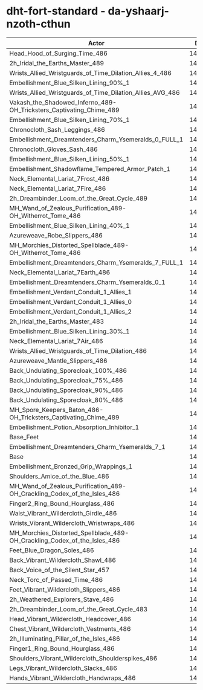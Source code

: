 # dht-fort-standard - da-yshaarj-nzoth-cthun
| Actor | DPS | Increase |
|---|:---:|:---:|
|Head_Hood_of_Surging_Time_486|146795|1.20%|
|2h_Iridal_the_Earths_Master_489|146625|1.08%|
|Wrists_Allied_Wristguards_of_Time_Dilation_Allies_4_486|146579|1.05%|
|Embellishment_Blue_Silken_Lining_90%_1|146501|0.99%|
|Wrists_Allied_Wristguards_of_Time_Dilation_Allies_AVG_486|146314|0.87%|
|Vakash_the_Shadowed_Inferno_489-OH_Tricksters_Captivating_Chime_489|146253|0.82%|
|Embellishment_Blue_Silken_Lining_70%_1|146172|0.77%|
|Chronocloth_Sash_Leggings_486|146059|0.69%|
|Embellishment_Dreamtenders_Charm_Ysemeralds_0_FULL_1|146030|0.67%|
|Chronocloth_Gloves_Sash_486|145871|0.56%|
|Embellishment_Blue_Silken_Lining_50%_1|145864|0.55%|
|Embellishment_Shadowflame_Tempered_Armor_Patch_1|145839|0.54%|
|Neck_Elemental_Lariat_7Frost_486|145836|0.54%|
|Neck_Elemental_Lariat_7Fire_486|145808|0.52%|
|2h_Dreambinder_Loom_of_the_Great_Cycle_489|145760|0.48%|
|MH_Wand_of_Zealous_Purification_489-OH_Witherrot_Tome_486|145715|0.45%|
|Embellishment_Blue_Silken_Lining_40%_1|145675|0.42%|
|Azureweave_Robe_Slippers_486|145585|0.36%|
|MH_Morchies_Distorted_Spellblade_489-OH_Witherrot_Tome_486|145570|0.35%|
|Embellishment_Dreamtenders_Charm_Ysemeralds_7_FULL_1|145546|0.34%|
|Neck_Elemental_Lariat_7Earth_486|145543|0.33%|
|Embellishment_Dreamtenders_Charm_Ysemeralds_0_1|145541|0.33%|
|Embellishment_Verdant_Conduit_1_Allies_1|145528|0.32%|
|Embellishment_Verdant_Conduit_1_Allies_0|145519|0.32%|
|Embellishment_Verdant_Conduit_1_Allies_2|145518|0.32%|
|2h_Iridal_the_Earths_Master_483|145503|0.31%|
|Embellishment_Blue_Silken_Lining_30%_1|145500|0.30%|
|Neck_Elemental_Lariat_7Air_486|145454|0.27%|
|Wrists_Allied_Wristguards_of_Time_Dilation_486|145453|0.27%|
|Azureweave_Mantle_Slippers_486|145416|0.25%|
|Back_Undulating_Sporecloak_100%_486|145279|0.15%|
|Back_Undulating_Sporecloak_75%_486|145279|0.15%|
|Back_Undulating_Sporecloak_90%_486|145265|0.14%|
|Back_Undulating_Sporecloak_80%_486|145252|0.13%|
|MH_Spore_Keepers_Baton_486-OH_Tricksters_Captivating_Chime_489|145215|0.11%|
|Embellishment_Potion_Absorption_Inhibitor_1|145204|0.10%|
|Base_Feet|145163|0.07%|
|Embellishment_Dreamtenders_Charm_Ysemeralds_7_1|145146|0.06%|
|Base|145059|0.00%|
|Embellishment_Bronzed_Grip_Wrappings_1|144989|-0.05%|
|Shoulders_Amice_of_the_Blue_486|144951|-0.07%|
|MH_Wand_of_Zealous_Purification_489-OH_Crackling_Codex_of_the_Isles_486|144917|-0.10%|
|Finger2_Ring_Bound_Hourglass_486|144889|-0.12%|
|Waist_Vibrant_Wildercloth_Girdle_486|144848|-0.15%|
|Wrists_Vibrant_Wildercloth_Wristwraps_486|144847|-0.15%|
|MH_Morchies_Distorted_Spellblade_489-OH_Crackling_Codex_of_the_Isles_486|144837|-0.15%|
|Feet_Blue_Dragon_Soles_486|144779|-0.19%|
|Back_Vibrant_Wildercloth_Shawl_486|144742|-0.22%|
|Back_Voice_of_the_Silent_Star_457|144703|-0.25%|
|Neck_Torc_of_Passed_Time_486|144692|-0.25%|
|Feet_Vibrant_Wildercloth_Slippers_486|144662|-0.27%|
|2h_Weathered_Explorers_Stave_486|144650|-0.28%|
|2h_Dreambinder_Loom_of_the_Great_Cycle_483|144627|-0.30%|
|Head_Vibrant_Wildercloth_Headcover_486|144583|-0.33%|
|Chest_Vibrant_Wildercloth_Vestments_486|144574|-0.33%|
|2h_Illuminating_Pillar_of_the_Isles_486|144407|-0.45%|
|Finger1_Ring_Bound_Hourglass_486|144404|-0.45%|
|Shoulders_Vibrant_Wildercloth_Shoulderspikes_486|144385|-0.46%|
|Legs_Vibrant_Wildercloth_Slacks_486|144264|-0.55%|
|Hands_Vibrant_Wildercloth_Handwraps_486|144071|-0.68%|
